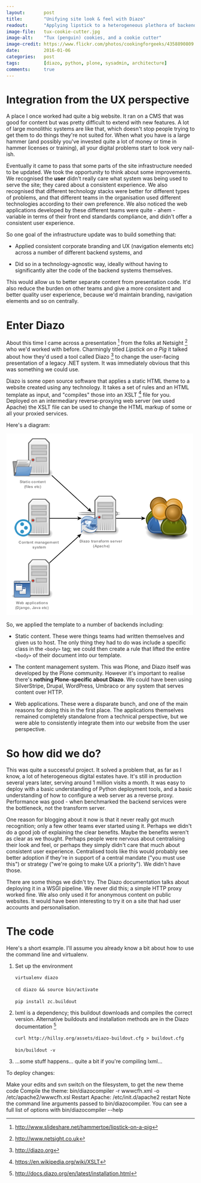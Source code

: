 ```yaml
---
layout:       post
title:        "Unifying site look & feel with Diazo"
readout:      "Applying lipstick to a heterogeneous plethora of backend systems"
image-file:   tux-cookie-cutter.jpg
image-alt:    "Tux (penguin) cookies, and a cookie cutter"
image-credit: https://www.flickr.com/photos/cookingforgeeks/4358890809
date:         2016-01-06
categories:   post
tags:         [diazo, python, plone, sysadmin, architecture]
comments:     true
---
```


# Integration from the UX perspective

A place I once worked had quite a big website. It ran on a CMS that was good for content but was pretty difficult to extend with new features. A lot of large monolithic systems are like that, which doesn't stop people trying to get them to do things they're not suited for. When what you have is a large hammer (and possibly you've invested quite a lot of money or time in hammer licenses or training), all your digital problems start to look very nail-ish.

Eventually it came to pass that some parts of the site infrastructure needed to be updated. We took the opportunity to think about some improvements. We recognised the **user** didn't really care what system was being used to serve the site; they cared about a consistent experience. We also recognised that different technology stacks were better for different types of problems, and that different teams in the organisation used different technologies according to their own preference. We also noticed the web applications developed by these different teams were quite - ahem - variable in terms of their front end standards compliance, and didn't offer a consistent user experience.

So one goal of the infrastructure update was to build something that:

  * Applied consistent corporate branding and UX (navigation elements etc) across a number of different backend systems, and

  * Did so in a technology-agnostic way, ideally without having to significantly alter the code of the backend systems themselves.

This would allow us to better separate content from presentation code. It'd also reduce the burden on other teams and give a more consistent and better quality user experience, because we'd maintain branding, navigation elements and so on centrally.

# Enter Diazo

About this time I came across a presentation [^1] from the folks at Netsight [^2] who we'd worked with before. Charmingly titled *Lipstick on a Pig* it talked about how they'd used a tool called Diazo [^3] to change the user-facing presentation of a legacy .NET system. It was immediately obvious that this was something we could use.

Diazo is some open source software that applies a static HTML theme to a website created using any technology. It takes a set of rules and an HTML template as input, and "compiles" those into an XSLT [^4] file for you. Deployed on an intermediary reverse-proxying web server (we used Apache) the XSLT file can be used to change the HTML markup of some or all your proxied services.

Here's a diagram:

![Diazo architecture](/assets/diazo-architecture.png)

So, we applied the template to a number of backends including:

  * Static content. These were things teams had written themselves and given us to host. The only thing they had to do was include a specific class in the `<body>` tag; we could then create a rule that lifted the entire `<body>` of their document into our template.

  * The content management system. This was Plone, and Diazo itself was developed by the Plone community. However it's important to realise there's **nothing Plone-specific about Diazo**. We could have been using SilverStripe, Drupal, WordPress, Umbraco or any system that serves content over HTTP.

  * Web applications. These were a disparate bunch, and one of the main reasons for doing this in the first place. The applications themselves remained completely standalone from a technical perspective, but we were able to consistently integrate them into our website from the user perspective.

# So how did we do?

This was quite a successful project. It solved a problem that, as far as I know, a lot of heterogeneous digital estates have. It's still in production several years later, serving around 1 million visits a month. It was easy to deploy with a basic understanding of Python deployment tools, and a basic understanding of how to configure a web server as a reverse proxy. Performance was good - when benchmarked the backend services were the bottleneck, not the transform server.

One reason for blogging about it now is that it never really got much recognition; only a few other teams ever started using it. Perhaps we didn't do a good job of explaining the clear benefits. Maybe the benefits weren't as clear as we thought. Perhaps people were nervous about centralising their look and feel, or perhaps they simply didn't care that much about consistent user experience. Centralised tools like this would probably see better adoption if they're in support of a central mandate ("you must use this") or strategy ("we're going to make UX a priority"). We didn't have those.

There are some things we didn't try. The Diazo documentation talks about deploying it in a WSGI pipeline. We never did this; a simple HTTP proxy worked fine. We also only used it for anonymous content on public websites. It would have been interesting to try it on a site that had user accounts and personalisation.

# The code

Here's a short example. I'll assume you already know a bit about how to use the command line and virtualenv.

  1. Set up the environment
     ```
     virtualenv diazo

     cd diazo && source bin/activate

     pip install zc.buildout
     ```

 2. lxml is a dependency; this buildout downloads and compiles the correct version. Alternative buildouts and installation methods are in the Diazo documentation [^5]
    ```
    curl http://hillsy.org/assets/diazo-buildout.cfg > buildout.cfg

    bin/buildout -v
    ```

 3. ...some stuff happens... quite a bit if you're compiling lxml...

 To deploy changes:

 Make your edits and svn switch on the filesystem, to get the new theme code
 Compile the theme: bin/diazocompiler -r wwwcfh.xml -o /etc/apache2/wwwcfh.xsl
 Restart Apache: /etc/init.d/apache2 restart
 Note the command line arguments passed to bin/diazocompiler. You can see a full list of options with bin/diazocompiler --help




[^1]: <http://www.slideshare.net/hammertoe/lipstick-on-a-pig>

[^2]: <http://www.netsight.co.uk>

[^3]: <http://diazo.org>

[^4]: <https://en.wikipedia.org/wiki/XSLT>

[^5]: <http://docs.diazo.org/en/latest/installation.html>

